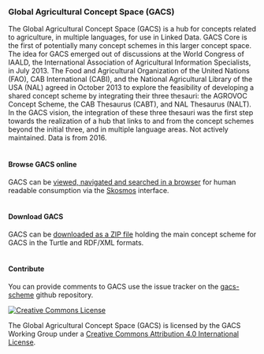 ### Global Agricultural Concept Space (GACS)

The Global Agricultural Concept Space (GACS) is a hub for concepts related to agriculture, in multiple languages, for use in Linked Data. GACS Core is the first of potentially many concept schemes in this larger concept space. The idea for GACS emerged out of discussions at the World Congress of IAALD, the International Association of Agricultural Information Specialists, in July 2013. The Food and Agricultural Organization of the United Nations (FAO), CAB International (CABI), and the National Agricultural Library of the USA (NAL) agreed in October 2013 to explore the feasibility of developing a shared concept scheme by integrating their three thesauri: the AGROVOC Concept Scheme, the CAB Thesaurus (CABT), and NAL Thesaurus (NALT). In the GACS vision, the integration of these three thesauri was the first step towards the realization of a hub that links to and from the concept schemes beyond the initial three, and in multiple language areas. Not actively maintained. Data is from 2016.
</br>
</br>
#### Browse GACS online

GACS can be [viewed, navigated and searched in a browser](http://browser.agrisemantics.org/gacs/en/) for human readable consumption via the [Skosmos](http://www.skosmos.org/) interface.
</br>
</br>
#### Download GACS

GACS can be [downloaded as a ZIP file](https://github.com/agrisemantics/website/raw/master/downloads/gacs-core-scheme.zip) holding the main concept scheme for GACS in the Turtle and RDF/XML formats.
</br>
</br>
#### Contribute
You can provide comments to GACS use the issue tracker on the [gacs-scheme](https://github.com/gacs/gacs-scheme) github repository.


<a rel="license" href="http://creativecommons.org/licenses/by/4.0/"><img alt="Creative Commons License" style="border-width:0" src="https://i.creativecommons.org/l/by/4.0/88x31.png" /></a>

The Global Agricultural Concept Space (GACS) is licensed by the GACS Working Group under a <a rel="license" href="http://creativecommons.org/licenses/by/4.0/">Creative Commons Attribution 4.0 International License</a>.
